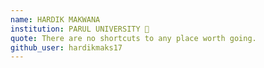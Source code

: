 ```yaml
---
name: HARDIK MAKWANA
institution: PARUL UNIVERSITY 🚩
quote: There are no shortcuts to any place worth going.
github_user: hardikmaks17
---
```

